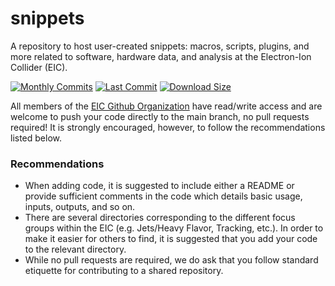 # snippets

A repository to host user-created snippets: macros, scripts, plugins, and more related to software, hardware data, and analysis at the Electron-Ion Collider (EIC).

[![Monthly Commits](https://img.shields.io/github/commit-activity/m/eic/snippets.svg)](https://github.com/eic/snippets/commits/main)
[![Last Commit](https://img.shields.io/github/last-commit/eic/snippets.svg)](https://github.com/eic/eic/snippets/commits/main)
[![Download Size](https://img.shields.io/github/languages/code-size/eic/snippets.svg)](https://github.com/eic/snippets/archive/main.zip)

All members of the [EIC Github Organization](https://github.com/eic) have read/write access and are welcome to push your
code directly to the main branch, no pull requests required!  It is strongly encouraged, however, to follow the recommendations
listed below.

### Recommendations

 * When adding code, it is suggested to include either a README or provide sufficient comments in the code which details basic usage,
   inputs, outputs, and so on.
 * There are several directories corresponding to the different focus groups within the EIC (e.g. Jets/Heavy Flavor, Tracking, etc.).
   In order to make it easier for others to find, it is suggested that you add your code to the relevant directory.
 * While no pull requests are required, we do ask that you follow standard etiquette for contributing to a shared repository.
